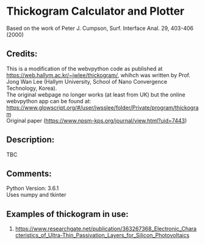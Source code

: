 # Thickogram Calculator and Plotter
Based on the work of Peter J. Cumpson, Surf. Interface Anal. 29, 403-406 (2000)

## Credits:
This is a modification of the webvpython code as published at https://web.hallym.ac.kr/~jwlee/thickogram/, whihch was written by Prof. Jong Wan Lee (Hallym University, School of Nano Convergence Technology, Korea).<br />
The original webpage no longer works (at least from UK) but the online webvpython app can be found at: https://www.glowscript.org/#/user/jwsslee/folder/Private/program/thickogram<br />
Original paper (https://www.npsm-kps.org/journal/view.html?uid=7443)<br />

## Description:
   TBC
   
## Comments:
  Python Version: 3.6.1<br />
  Uses numpy and tkinter<br />
  
## Examples of thickogram in use:
  1. https://www.researchgate.net/publication/363267368_Electronic_Characteristics_of_Ultra-Thin_Passivation_Layers_for_Silicon_Photovoltaics

